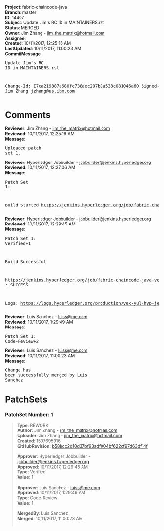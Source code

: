 <strong>Project</strong>: fabric-chaincode-java<br><strong>Branch</strong>: master<br><strong>ID</strong>: 14407<br><strong>Subject</strong>: Update Jim's RC ID in MAINTAINERS.rst<br><strong>Status</strong>: MERGED<br><strong>Owner</strong>: Jim Zhang - jim_the_matrix@hotmail.com<br><strong>Assignee</strong>:<br><strong>Created</strong>: 10/11/2017, 12:25:16 AM<br><strong>LastUpdated</strong>: 10/11/2017, 11:00:23 AM<br><strong>CommitMessage</strong>:<br><pre>Update Jim's RC ID in MAINTAINERS.rst

Change-Id: I7ca219887a680fc738aec207b0a538c081046a60
Signed-off-by: Jim Zhang <jzhang@us.ibm.com>
</pre><h1>Comments</h1><strong>Reviewer</strong>: Jim Zhang - jim_the_matrix@hotmail.com<br><strong>Reviewed</strong>: 10/11/2017, 12:25:16 AM<br><strong>Message</strong>: <pre>Uploaded patch set 1.</pre><strong>Reviewer</strong>: Hyperledger Jobbuilder - jobbuilder@jenkins.hyperledger.org<br><strong>Reviewed</strong>: 10/11/2017, 12:27:06 AM<br><strong>Message</strong>: <pre>Patch Set 1:

Build Started https://jenkins.hyperledger.org/job/fabric-chaincode-java-verify-x86_64/7/</pre><strong>Reviewer</strong>: Hyperledger Jobbuilder - jobbuilder@jenkins.hyperledger.org<br><strong>Reviewed</strong>: 10/11/2017, 12:29:45 AM<br><strong>Message</strong>: <pre>Patch Set 1: Verified+1

Build Successful 

https://jenkins.hyperledger.org/job/fabric-chaincode-java-verify-x86_64/7/ : SUCCESS

Logs: https://logs.hyperledger.org/production/vex-yul-hyp-jenkins-1/fabric-chaincode-java-verify-x86_64/7</pre><strong>Reviewer</strong>: Luis Sanchez - luiss@me.com<br><strong>Reviewed</strong>: 10/11/2017, 1:29:49 AM<br><strong>Message</strong>: <pre>Patch Set 1: Code-Review+2</pre><strong>Reviewer</strong>: Luis Sanchez - luiss@me.com<br><strong>Reviewed</strong>: 10/11/2017, 11:00:23 AM<br><strong>Message</strong>: <pre>Change has been successfully merged by Luis Sanchez</pre><h1>PatchSets</h1><h3>PatchSet Number: 1</h3><blockquote><strong>Type</strong>: REWORK<br><strong>Author</strong>: Jim Zhang - jim_the_matrix@hotmail.com<br><strong>Uploader</strong>: Jim Zhang - jim_the_matrix@hotmail.com<br><strong>Created</strong>: 1507695916<br><strong>GitHubRevision</strong>: [b58bcc2d10d37bf93adf004bf622cf97d63df14f](https://github.com/hyperledger/fabric-chaincode-java/commit/b58bcc2d10d37bf93adf004bf622cf97d63df14f)<br><br><strong>Approver</strong>: Hyperledger Jobbuilder - jobbuilder@jenkins.hyperledger.org<br><strong>Approved</strong>: 10/11/2017, 12:29:45 AM<br><strong>Type</strong>: Verified<br><strong>Value</strong>: 1<br><br><strong>Approver</strong>: Luis Sanchez - luiss@me.com<br><strong>Approved</strong>: 10/11/2017, 1:29:49 AM<br><strong>Type</strong>: Code-Review<br><strong>Value</strong>: 1<br><br><strong>MergedBy</strong>: Luis Sanchez<br><strong>Merged</strong>: 10/11/2017, 11:00:23 AM<br><br></blockquote>